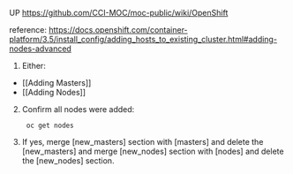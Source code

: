UP <https://github.com/CCI-MOC/moc-public/wiki/OpenShift>

reference: <https://docs.openshift.com/container-platform/3.5/install_config/adding_hosts_to_existing_cluster.html#adding-nodes-advanced>

1) Either:
* [[Adding Masters]]
* [[Adding Nodes]]

2) Confirm all nodes were added:

        oc get nodes

3) If yes, merge [new_masters] section with [masters] and delete the [new_masters] and merge [new_nodes] section with [nodes] and delete the [new_nodes] section.